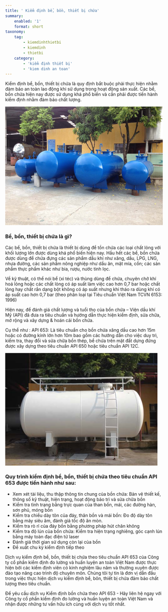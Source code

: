 ```yaml
---
title: ' Kiểm định bể, bồn, thiết bị chứa'
summary:
    enabled: '1'
    format: short
taxonomy:
    tag:
        - kiemdinhthietbi
        - kiemdinh
        - thietbi
    category:
        - 'kiểm định thiết bị'
        - 'kiem dinh an toan'
---
```


Kiểm định bể, bồn, thiết bị chứa là quy định bắt buộc phải thực hiện nhằm đảm bảo an toàn lao động khi sử dụng trong hoạt động sản xuất. Các bể, bồn chứa hiện nay được sử dụng khá phổ biến  và cần phải được tiến hành kiểm định nhằm đảm bảo chất lượng.

![kiem dinh be bon chua](kiem-dinh-be-bon-thiet-bi-chua.jpg)

### Bể, bồn, thiết bị chứa là gì?
Các bể, bồn, thiết bị chứa là thiết bị dùng để tồn chứa các loại chất lỏng với khối lượng lớn được dùng khá phổ biến hiện nay. Hầu hết các bể, bồn chứa được dùng để chứa đựng các sản phẩm dầu khí như xăng, dầu, LPG, LNG, nhựa đường, các sản phẩm nông nghiệp như dầu ăn, mật mía, cồn; các sản phẩm thực phẩm khác như bia, rượu, nước tinh lọc.

Về kỹ thuật, có thể nói bể (xi téc) và thùng dùng để chứa, chuyên chở khí hoá lỏng hoặc các chất lỏng có áp suất làm việc cao hơn 0,7 bar hoặc chất lỏng hay chất rắn dạng bột không có áp suất nhưng khi tháo ra dùng khí có áp suất cao hơn 0,7 bar (theo phân loại tại Tiêu chuẩn Việt Nam TCVN 6153: 1996)

Hiện nay, để đánh giá chất lượng và tuổi thọ của bồn chứa – Viện dầu khí Mỹ (API) đã đưa ra tiêu chuẩn và hướng dẫn thực hiện kiểm định, sửa chữa, mở rộng và xây dựng & hoán cải bồn chứa.

Cụ thể như : API 653: Là tiêu chuẩn cho bồn chứa xăng dầu cao hơn 15m hoặc có đường kính lớn hơn 10m bao gồm các hướng dẫn cho việc duy trì, kiểm tra, thay đổi và sửa chữa bồn thép, bể chứa trên mặt đất dựng đứng được xây dựng theo tiêu chuẩn API 650 hoặc tiêu chuẩn API 12C.

![kiem dinh be bon chua 1](kiem-dinh-be-bon-chua.jpg)

### Quy trình kiểm định bể, bồn, thiết bị chứa theo tiêu chuẩn API 653 được tiến hành như sau:

- Xem xét tài liệu, thu thập thông tin chung của bồn chứa: Bản vẽ thiết kế, thông số kỹ thuật, hiện trạng, hoạt động bảo trì và sửa chữa bồn
- Kiểm tra tình trạng bằng trực quan của than bồn, mái, các đường hàn, sơn phủ, móng bồn
- Kiểm tra chiều dày tôn của đáy, thân bồn và mái bồn: Đo độ dày tôn bằng máy siêu âm, đánh giá tốc độ ăn mòn.
- Kiểm tra rò rỉ của đáy bồn bằng phương pháp hút chân không
- Kiểm tra độ lún của bồn chứa: Kiểm tra hiện trạng nghiêng, góc cạnh lún bằng máy toàn đạc điện tử laser
- Đánh giá thời gian sử dụng còn lại của bồn
- Đề xuất chu kỳ kiểm định tiếp theo

Dịch vụ kiểm định bể, bồn, thiết bị chứa theo tiêu chuẩn API 653 của Công ty cổ phần kiểm định đo lường và huấn luyện an toàn Việt Nam được thực hiện bởi các kiểm định viên có kinh nghiệm lâu năm và thường xuyên được đào tạo nâng cao trình độ chuyên môn. Chúng tôi tự tin là đơn vị dẫn đầu trong việc thực hiện dịch vụ kiểm định bể, bôn, thiết bị chứa đảm bảo chất lượng theo tiêu chuẩn.

Để yêu cầu dịch vụ Kiểm định bồn chứa theo API 653 - Hãy liên hệ ngay với Công ty cổ phần kiểm định đo lường và huấn luyện an toàn Việt Nam và nhận được những tư vấn hữu ích cùng với dịch vụ tốt nhất.